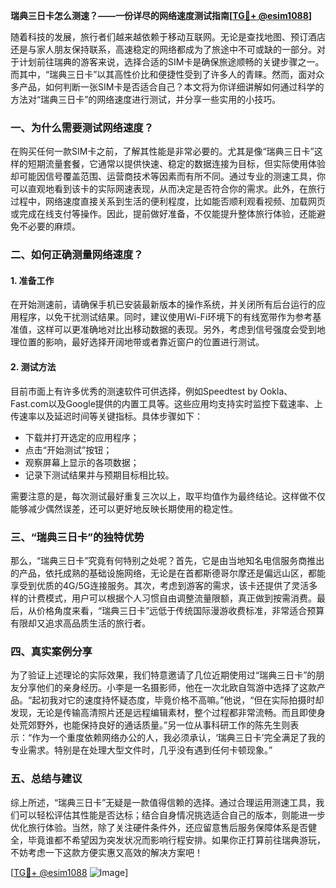 **瑞典三日卡怎么测速？——一份详尽的网络速度测试指南[[TG💪+ @esim1088](https://t.me/s/esim1088)]**

随着科技的发展，旅行者们越来越依赖于移动互联网。无论是查找地图、预订酒店还是与家人朋友保持联系，高速稳定的网络都成为了旅途中不可或缺的一部分。对于计划前往瑞典的游客来说，选择合适的SIM卡是确保旅途顺畅的关键步骤之一。而其中，“瑞典三日卡”以其高性价比和便捷性受到了许多人的青睐。然而，面对众多产品，如何判断一张SIM卡是否适合自己？本文将为你详细讲解如何通过科学的方法对“瑞典三日卡”的网络速度进行测试，并分享一些实用的小技巧。

### 一、为什么需要测试网络速度？

在购买任何一款SIM卡之前，了解其性能是非常必要的。尤其是像“瑞典三日卡”这样的短期流量套餐，它通常以提供快速、稳定的数据连接为目标，但实际使用体验却可能因信号覆盖范围、运营商技术等因素而有所不同。通过专业的测速工具，你可以直观地看到该卡的实际网速表现，从而决定是否符合你的需求。此外，在旅行过程中，网络速度直接关系到生活的便利程度，比如能否顺利观看视频、加载网页或完成在线支付等操作。因此，提前做好准备，不仅能提升整体旅行体验，还能避免不必要的麻烦。

### 二、如何正确测量网络速度？

#### 1. 准备工作
在开始测速前，请确保手机已安装最新版本的操作系统，并关闭所有后台运行的应用程序，以免干扰测试结果。同时，建议使用Wi-Fi环境下的有线宽带作为参考基准值，这样可以更准确地对比出移动数据的表现。另外，考虑到信号强度会受到地理位置的影响，最好选择开阔地带或者靠近窗户的位置进行测试。

#### 2. 测试方法
目前市面上有许多优秀的测速软件可供选择，例如Speedtest by Ookla、Fast.com以及Google提供的内置工具等。这些应用均支持实时监控下载速率、上传速率以及延迟时间等关键指标。具体步骤如下：
- 下载并打开选定的应用程序；
- 点击“开始测试”按钮；
- 观察屏幕上显示的各项数据；
- 记录下测试结果并与预期目标相比较。

需要注意的是，每次测试最好重复三次以上，取平均值作为最终结论。这样做不仅能够减少偶然误差，还可以更好地反映长期使用的稳定性。

### 三、“瑞典三日卡”的独特优势

那么，“瑞典三日卡”究竟有何特别之处呢？首先，它是由当地知名电信服务商推出的产品，依托成熟的基础设施网络，无论是在首都斯德哥尔摩还是偏远山区，都能享受到优质的4G/5G连接服务。其次，考虑到游客的需求，该卡还提供了灵活多样的计费模式，用户可以根据个人习惯自由调整流量限额，真正做到按需消费。最后，从价格角度来看，“瑞典三日卡”远低于传统国际漫游收费标准，非常适合预算有限却又追求高品质生活的旅行者。

### 四、真实案例分享

为了验证上述理论的实际效果，我们特意邀请了几位近期使用过“瑞典三日卡”的朋友分享他们的亲身经历。小李是一名摄影师，他在一次北欧自驾游中选择了这款产品。“起初我对它的速度持怀疑态度，毕竟价格不高嘛。”他说，“但在实际拍摄时却发现，无论是传输高清照片还是远程编辑素材，整个过程都非常流畅。而且即使身处荒郊野外，也能保持良好的通话质量。”另一位从事科研工作的陈先生则表示：“作为一个重度依赖网络办公的人，我必须承认，‘瑞典三日卡’完全满足了我的专业需求。特别是在处理大型文件时，几乎没有遇到任何卡顿现象。”

### 五、总结与建议

综上所述，“瑞典三日卡”无疑是一款值得信赖的选择。通过合理运用测速工具，我们可以轻松评估其性能是否达标；结合自身情况挑选适合自己的版本，则能进一步优化旅行体验。当然，除了关注硬件条件外，还应留意售后服务保障体系是否健全，毕竟谁都不希望因为突发状况而影响行程安排。如果你正打算前往瑞典游玩，不妨考虑一下这款方便实惠又高效的解决方案吧！

[[TG💪+ @esim1088](https://t.me/s/esim1088) ![Image](https://i.postimg.cc/4NQfJmqS/Snipaste-2025-05-13-00-14-12.png)]